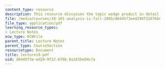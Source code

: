 ```yaml
---
content_type: resource
description: This resource discusses the topic wedge product in detail.
file: /media/courses/18-101-analysis-ii-fall-2005/d6445f3eed299f22676b8a165be04c7a_lecture19.pdf
file_type: application/pdf
learning_resource_types:
- Lecture Notes
ocw_type: OCWFile
parent_title: Lecture Notes
parent_type: CourseSection
resourcetype: Document
title: lecture19.pdf
uid: d6445f3e-ed29-9f22-676b-8a165be04c7a
---
```

